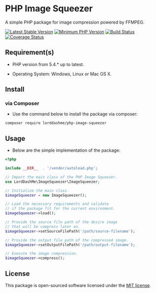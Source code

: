 # PHP Image Squeezer

A simple PHP package for image compression powered by FFMPEG.

[![Latest Stable Version](https://img.shields.io/packagist/v/LordDashMe/php-image-squeezer.svg?style=flat-square)](https://packagist.org/packages/LordDashMe/php-image-squeezer) [![Minimum PHP Version](https://img.shields.io/badge/php-%3E%3D%205.4-8892BF.svg?style=flat-square)](https://php.net/) [![Build Status](https://img.shields.io/travis/LordDashMe/php-image-squeezer/master.svg?style=flat-square)](https://travis-ci.org/LordDashMe/php-image-squeezer) [![Coverage Status](https://img.shields.io/coveralls/LordDashMe/php-image-squeezer/master.svg?style=flat-square)](https://coveralls.io/github/LordDashMe/php-image-squeezer?branch=master)

## Requirement(s)

- PHP version from 5.4.* up to latest.

- Operating System: Windows, Linux or Mac OS X.

## Install

### via Composer

- Use the command below to install the package via composer:

```txt
composer require lorddashme/php-image-squeezer
```

## Usage

- Below are the simple implementation of the package:

```php
<?php

include __DIR__  . '/vendor/autoload.php';

// Import the main class of the PHP Image Squeezer.
use LordDashMe\ImageSqueezer\ImageSqueezer;

// Initialize the main class.
$imageSqueezer = new ImageSqueezer();

// Load the necessary requirements and validate
// if the package fit for the current environment.
$imageSqueezer->load();

// Provide the source file path of the desire image
// that will be compress later on.
$imageSqueezer->setSourceFilePath('/path/source-filename');

// Provide the output file path of the compressed image.
$imageSqueezer->setOutputFilePath('/path/output-filename');

// Execute the image compression.
$imageSqueezer->compress();
```

## License

This package is open-sourced software licensed under the [MIT license](https://opensource.org/licenses/MIT).
